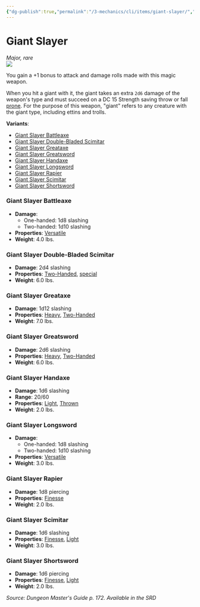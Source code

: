 ```yaml
---
{"dg-publish":true,"permalink":"/3-mechanics/cli/items/giant-slayer/","tags":["ttrpg-cli/compendium/src/5e/dmg","ttrpg-cli/item/rarity/rare","ttrpg-cli/item/tier/major","ttrpg-cli/item/weapon/martial","ttrpg-cli/item/weapon/melee","ttrpg-cli/item/weapon/simple","ttrpg-cli/item/wondrous/generic-variant"]}
---
```


# Giant Slayer
*Major, rare*  
![](3-Mechanics/CLI/items/img/giant-slayer.webp#right)


You gain a +1 bonus to attack and damage rolls made with this magic weapon.

When you hit a giant with it, the giant takes an extra `2d6` damage of the weapon's type and must succeed on a DC 15 Strength saving throw or fall [prone](3-Mechanics/CLI/rules/conditions.md#Prone). For the purpose of this weapon, "giant" refers to any creature with the giant type, including ettins and trolls.

**Variants**:
- [Giant Slayer Battleaxe](#Giant%20Slayer%20Battleaxe)
- [Giant Slayer Double-Bladed Scimitar](#Giant%20Slayer%20Double-Bladed%20Scimitar)
- [Giant Slayer Greataxe](#Giant%20Slayer%20Greataxe)
- [Giant Slayer Greatsword](#Giant%20Slayer%20Greatsword)
- [Giant Slayer Handaxe](#Giant%20Slayer%20Handaxe)
- [Giant Slayer Longsword](#Giant%20Slayer%20Longsword)
- [Giant Slayer Rapier](#Giant%20Slayer%20Rapier)
- [Giant Slayer Scimitar](#Giant%20Slayer%20Scimitar)
- [Giant Slayer Shortsword](#Giant%20Slayer%20Shortsword)

### Giant Slayer Battleaxe

- **Damage**:
  - One-handed: 1d8 slashing
  - Two-handed: 1d10 slashing
- **Properties**: [Versatile](3-Mechanics/CLI/rules/item-properties.md#Versatile)
- **Weight**: 4.0 lbs.

### Giant Slayer Double-Bladed Scimitar

- **Damage**: 2d4 slashing
- **Properties**: [Two-Handed](3-Mechanics/CLI/rules/item-properties.md#Two-Handed), [special](3-Mechanics/CLI/rules/item-properties.md#Special%20Weapons)
- **Weight**: 6.0 lbs.

### Giant Slayer Greataxe

- **Damage**: 1d12 slashing
- **Properties**: [Heavy](3-Mechanics/CLI/rules/item-properties.md#Heavy), [Two-Handed](3-Mechanics/CLI/rules/item-properties.md#Two-Handed)
- **Weight**: 7.0 lbs.

### Giant Slayer Greatsword

- **Damage**: 2d6 slashing
- **Properties**: [Heavy](3-Mechanics/CLI/rules/item-properties.md#Heavy), [Two-Handed](3-Mechanics/CLI/rules/item-properties.md#Two-Handed)
- **Weight**: 6.0 lbs.

### Giant Slayer Handaxe

- **Damage**: 1d6 slashing
- **Range**: 20/60
- **Properties**: [Light](3-Mechanics/CLI/rules/item-properties.md#Light), [Thrown](3-Mechanics/CLI/rules/item-properties.md#Thrown)
- **Weight**: 2.0 lbs.

### Giant Slayer Longsword

- **Damage**:
  - One-handed: 1d8 slashing
  - Two-handed: 1d10 slashing
- **Properties**: [Versatile](3-Mechanics/CLI/rules/item-properties.md#Versatile)
- **Weight**: 3.0 lbs.

### Giant Slayer Rapier

- **Damage**: 1d8 piercing
- **Properties**: [Finesse](3-Mechanics/CLI/rules/item-properties.md#Finesse)
- **Weight**: 2.0 lbs.

### Giant Slayer Scimitar

- **Damage**: 1d6 slashing
- **Properties**: [Finesse](3-Mechanics/CLI/rules/item-properties.md#Finesse), [Light](3-Mechanics/CLI/rules/item-properties.md#Light)
- **Weight**: 3.0 lbs.

### Giant Slayer Shortsword

- **Damage**: 1d6 piercing
- **Properties**: [Finesse](3-Mechanics/CLI/rules/item-properties.md#Finesse), [Light](3-Mechanics/CLI/rules/item-properties.md#Light)
- **Weight**: 2.0 lbs.


*Source: Dungeon Master's Guide p. 172. Available in the <span title='Systems Reference Document (5.1)'>SRD</span>*